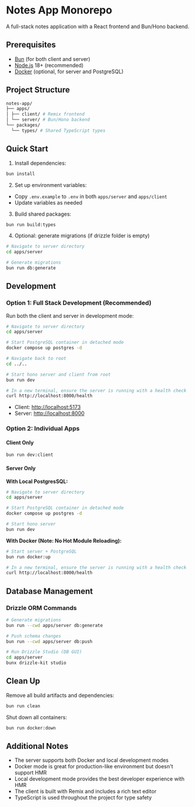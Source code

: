 # Notes App Monorepo

A full-stack notes application with a React frontend and Bun/Hono backend.

## Prerequisites

- [Bun](https://bun.sh) (for both client and server)
- [Node.js](https://nodejs.org/) 18+ (recommended)
- [Docker](https://www.docker.com/) (optional, for server and PostgreSQL)

## Project Structure

```bash
notes-app/
├── apps/
│ ├── client/ # Remix frontend
│ └── server/ # Bun/Hono backend
└── packages/
  └── types/ # Shared TypeScript types
```

## Quick Start

1. Install dependencies:

```bash
bun install
```

2. Set up environment variables:

- Copy `.env.example` to `.env` in both `apps/server` and `apps/client`
- Update variables as needed

3. Build shared packages:

```bash
bun run build:types
```

4. Optional: generate migrations (if drizzle folder is empty)

```bash
# Navigate to server directory
cd apps/server

# Generate migrations
bun run db:generate
```

## Development

### Option 1: Full Stack Development (Recommended)

Run both the client and server in development mode:

```bash
# Navigate to server directory
cd apps/server

# Start PostgreSQL container in detached mode
docker compose up postgres -d

# Navigate back to root
cd ../..

# Start hono server and client from root
bun run dev

# In a new terminal, ensure the server is running with a health check
curl http://localhost:8000/health
```

- Client: [http://localhost:5173](http://localhost:5173)
- Server: [http://localhost:8000](http://localhost:8000)

### Option 2: Individual Apps

#### Client Only

```bash
bun run dev:client
```

#### Server Only

**With Local PostgresSQL:**

```bash
# Navigate to server directory
cd apps/server

# Start PostgreSQL container in detached mode
docker compose up postgres -d

# Start hono server
bun run dev
```

**With Docker (Note: No Hot Module Reloading):**

```bash
# Start server + PostgreSQL
bun run docker:up

# In a new terminal, ensure the server is running with a health check
curl http://localhost:8000/health
```

## Database Management

### Drizzle ORM Commands

```bash
# Generate migrations
bun run --cwd apps/server db:generate

# Push schema changes
bun run --cwd apps/server db:push

# Run Drizzle Studio (DB GUI)
cd apps/server
bunx drizzle-kit studio
```

## Clean Up

Remove all build artifacts and dependencies:

```bash
bun run clean
```

Shut down all containers:

```bash
bun run docker:down
```

## Additional Notes

- The server supports both Docker and local development modes
- Docker mode is great for production-like environment but doesn't support HMR
- Local development mode provides the best developer experience with HMR
- The client is built with Remix and includes a rich text editor
- TypeScript is used throughout the project for type safety
